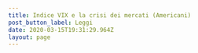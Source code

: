 ```yaml
---
title: Indice VIX e la crisi dei mercati (Americani)
post_button_label: Leggi
date: 2020-03-15T19:31:29.964Z
layout: page
---
```

